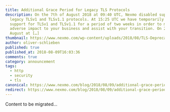 ```yaml
---
title: Additional Grace Period for Legacy TLS Protocols
description: On the 7th of August 2018 at 09:40 UTC, Nexmo disabled support of
  legacy TLSv1 and TLSv1.1 protocols. At 15:25 UTC we have temporarily restored
  support for TLSv1 and TLSv1.1 for a period of two weeks in order to mitigate
  adverse impact to your business and assist with your transition. On 21st of
  August at […]
thumbnail: https://www.nexmo.com/wp-content/uploads/2018/08/TLS-Deprecation_1200x675.png
author: oliver-schlieben
published: true
published_at: 2018-08-09T16:03:36
comments: true
category: announcement
tags:
  - http
  - security
  - tls
canonical: https://www.nexmo.com/blog/2018/08/09/additional-grace-period-legacy-tls-protocols
redirect: https://www.nexmo.com/blog/2018/08/09/additional-grace-period-legacy-tls-protocols
---
```

Content to be migrated...